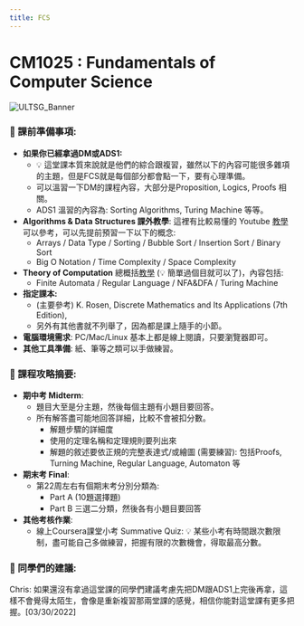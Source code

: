 ```yaml
---
title: FCS
---
```

# CM1025 : Fundamentals of Computer Science

![ULTSG_Banner](https://user-images.githubusercontent.com/14081948/160753354-ee8de386-f666-4d3e-b1a6-7055819adabf.png)

### 🔖  課前準備事項:

- **如果你已經拿過DM或ADS1:**
    - 💡 這堂課本質來說就是他們的綜合跟複習，雖然以下的內容可能很多雜項的主題，但是FCS就是每個部分都會點一下，要有心理準備。
    - 可以溫習一下DM的課程內容，大部分是Proposition, Logics, Proofs 相關。
    - ADS1 溫習的內容為: Sorting Algorithms, Turing Machine 等等。
- **Algorithms & Data Structures 課外教學**: 這裡有比較易懂的 Youtube [教學](https://www.youtube.com/watch?v=8hly31xKli0)可以參考，可以先提前預習一下以下的概念:
    - Arrays / Data Type / Sorting / Bubble Sort / Insertion Sort / Binary Sort
    - Big O Notation / Time Complexity / Space Complexity
- **Theory of Computation** 總概括[教學](https://www.youtube.com/playlist?list=PLBlnK6fEyqRgp46KUv4ZY69yXmpwKOIev) (💡 簡單過個目就可以了)，內容包括:
    - Finite Automata / Regular Language / NFA&DFA / Turing Machine
- **指定課本:**
    - (主要參考) K. Rosen, Discrete Mathematics and Its Applications (7th Edition),
    - 另外有其他書就不列舉了，因為都是課上隨手的小節。
- **電腦環境需求**: PC/Mac/Linux 基本上都是線上閱讀，只要瀏覽器即可。
- **其他工具準備**: 紙、筆等之類可以手做練習。

### 📓 課程攻略摘要:

- **期中考 Midterm**:
    - 題目大至是分主題，然後每個主題有小題目要回答。
    - 所有解答盡可能地回答詳細，比較不會被扣分數。
        - 解題步驟的詳細度
        - 使用的定理名稱和定理規則要列出來
        - 解題的敘述要依正規的完整表達式/或繪圖 (需要練習): 包括Proofs, Turning Machine, Regular Language, Automaton 等
- **期末考 Final**:
    - 第22周左右有個期末考分別分類為:
        - Part A (10題選擇題)
        - Part B 三選二分類，然後各有小題目要回答
- **其他考核作業**:
    - 線上Coursera課堂小考 Summative Quiz: 💡 某些小考有時間跟次數限制，盡可能自己多做練習，把握有限的次數機會，得取最高分數。
    

### 🤩 同學們的建議:
Chris: 如果還沒有拿過這堂課的同學們建議考慮先把DM跟ADS1上完後再拿，這樣不會覺得太陌生，會像是重新複習那兩堂課的感覺，相信你能對這堂課有更多把握。[03/30/2022]
